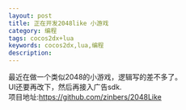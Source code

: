 ```yaml
---
layout: post
title: 正在开发2048like 小游戏
category: 编程
tags: cocos2dx+lua
keywords: cocos2dx,lua,编程
description: 
---
```

最近在做一个类似2048的小游戏，逻辑写的差不多了。</br>
UI还要再改下，然后再接入广告sdk.</br>
项目地址:https://github.com/zinbers/2048Like